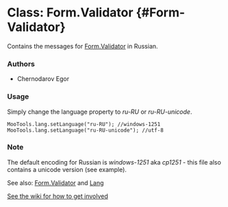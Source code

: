 Class: Form.Validator {#Form-Validator}
=====================================

Contains the messages for [Form.Validator][] in Russian.

### Authors

* Chernodarov Egor

### Usage

Simply change the language property to *ru-RU* or *ru-RU-unicode*.

	MooTools.lang.setLanguage("ru-RU"); //windows-1251
	MooTools.lang.setLanguage("ru-RU-unicode"); //utf-8

### Note

The default encoding for Russian is *windows-1251* aka *cp1251* - this file also contains a unicode version (see example).

See also: [Form.Validator][] and [Lang][]

[See the wiki for how to get involved](http://wiki.github.com/mootools/mootools-more)

[Form.Validator]: http://www.mootools.net/docs/more/Forms/Form.Validator#Form-Validator
[Lang]: http://www.mootools.net/docs/more/Core/Lang
